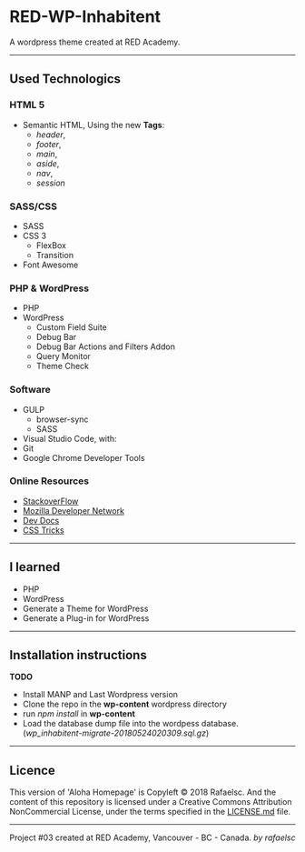 # RED-WP-Inhabitent

A wordpress theme created at RED Academy.

-----------------------------------------------

## Used Technologics

### HTML 5

* Semantic HTML, Using the new **Tags**:
  * _header_,
  * _footer_,
  * _main_,
  * _aside_,
  * _nav_,
  * _session_

### SASS/CSS

* SASS
* CSS 3
  * FlexBox
  * Transition
* Font Awesome

### PHP & WordPress

* PHP
* WordPress
  * Custom Field Suite
  * Debug Bar
  * Debug Bar Actions and Filters Addon
  * Query Monitor
  * Theme Check

### Software

* GULP
  * browser-sync
  * SASS
* Visual Studio Code, with:
* Git
* Google Chrome Developer Tools

### Online Resources

* [StackoverFlow](https://stackoverflow.com/)
* [Mozilla Developer Network](https://developer.mozilla.org/)
* [Dev Docs](http://devdocs.io/)
* [CSS Tricks](http://css-tricks.com)

-----------------------------------------------

## I learned

* PHP
* WordPress
* Generate a Theme for WordPress
* Generate a Plug-in for WordPress

-----------------------------------------------

## Installation instructions

__TODO__
* Install MANP and Last Wordpress version
* Clone the repo in the __wp-content__ wordpress directory
* run _npm install_ in __wp-content__
* Load the database dump file into the wordpess database. (_wp_inhabitent-migrate-20180524020309.sql.gz_)

-----------------------------------------------
## Licence

This version of 'Aloha Homepage' is Copyleft © 2018 Rafaelsc. And the content of this repository is licensed under a Creative Commons Attribution NonCommercial License, under the terms specified in the [LICENSE.md](LICENSE.md) file.

-----------------------------------------------

Project #03 created at RED Academy, Vancouver - BC - Canada.
_by rafaelsc_
